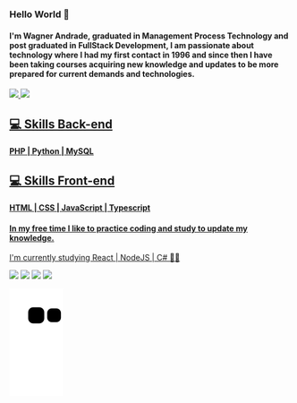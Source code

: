 ### Hello World 👋

#### I'm Wagner Andrade, graduated in Management Process Technology and post graduated in FullStack Development, I am passionate about technology where I had my first contact in 1996 and since then I have been taking courses acquiring new knowledge and updates to be more prepared for current demands and technologies.

 <div>
  <a href="https://github.com/wsawebmaster">
  <img height="180em" src="https://github-readme-stats.vercel.app/api?username=wsawebmaster&show_icons=true&theme=dracula&include_all_commits=true&count_private=true"/>
  <img height="180em" src="https://github-readme-stats.vercel.app/api/top-langs/?username=wsawebmaster&layout=compact&langs_count=7&theme=dracula"/>
</div>

##  💻 Skills Back-end
#### PHP | Python | MySQL

##  💻 Skills Front-end 
#### HTML | CSS | JavaScript | Typescript 
  
#### In my free time I like to practice coding and study to update my knowledge.
I'm currently studying React | NodeJS | C# 👨‍💻
 
<div> 
  <a href="https://www.youtube.com/channel/UCyfaJGkGu7NEvfXZ3J4FqGw" target="_blank"><img src="https://img.shields.io/badge/YouTube-FF0000?style=for-the-badge&logo=youtube&logoColor=white" target="_blank"></a>
  <a href="https://instagram.com/wsawebmaster" target="_blank"><img src="https://img.shields.io/badge/-Instagram-%23E4405F?style=for-the-badge&logo=instagram&logoColor=white" target="_blank"></a>
  <a href = "mailto:wsawebmaster@gmail.com"><img src="https://img.shields.io/badge/-Gmail-%23333?style=for-the-badge&logo=gmail&logoColor=white" target="_blank"></a>
  <a href="https://www.linkedin.com/in/wsawebmaster" target="_blank"><img src="https://img.shields.io/badge/-LinkedIn-%230077B5?style=for-the-badge&logo=linkedin&logoColor=white" target="_blank"></a> 
 
  ![Snake animation](https://github.com/rafaballerini/rafaballerini/blob/output/github-contribution-grid-snake.svg)
 
</div>

